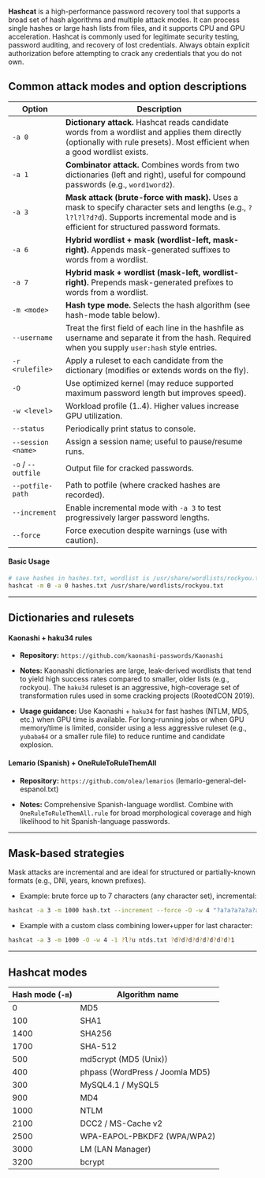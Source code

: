 **Hashcat** is a high-performance password recovery tool that supports a broad set of hash algorithms and multiple attack modes. It can process single hashes or large hash lists from files, and it supports CPU and GPU acceleration. Hashcat is commonly used for legitimate security testing, password auditing, and recovery of lost credentials. Always obtain explicit authorization before attempting to crack any credentials that you do not own.

## Common attack modes and option descriptions

| Option             | Description                                                                                                                                                                                  |
| ------------------ | -------------------------------------------------------------------------------------------------------------------------------------------------------------------------------------------- |
| `-a 0`             | **Dictionary attack.** Hashcat reads candidate words from a wordlist and applies them directly (optionally with rule presets). Most efficient when a good wordlist exists.                   |
| `-a 1`             | **Combinator attack.** Combines words from two dictionaries (left and right), useful for compound passwords (e.g., `word1word2`).                                                            |
| `-a 3`             | **Mask attack (brute-force with mask).** Uses a mask to specify character sets and lengths (e.g., `?l?l?l?d?d`). Supports incremental mode and is efficient for structured password formats. |
| `-a 6`             | **Hybrid wordlist + mask (wordlist-left, mask-right).** Appends mask-generated suffixes to words from a wordlist.                                                                            |
| `-a 7`             | **Hybrid mask + wordlist (mask-left, wordlist-right).** Prepends mask-generated prefixes to words from a wordlist.                                                                           |
| `-m <mode>`        | **Hash type mode.** Selects the hash algorithm (see hash-mode table below).                                                                                                                  |
| `--username`       | Treat the first field of each line in the hashfile as username and separate it from the hash. Required when you supply `user:hash` style entries.                                            |
| `-r <rulefile>`    | Apply a ruleset to each candidate from the dictionary (modifies or extends words on the fly).                                                                                                |
| `-O`               | Use optimized kernel (may reduce supported maximum password length but improves speed).                                                                                                      |
| `-w <level>`       | Workload profile (1..4). Higher values increase GPU utilization.                                                                                                                             |
| `--status`         | Periodically print status to console.                                                                                                                                                        |
| `--session <name>` | Assign a session name; useful to pause/resume runs.                                                                                                                                          |
| `-o` / `--outfile` | Output file for cracked passwords.                                                                                                                                                           |
| `--potfile-path`   | Path to potfile (where cracked hashes are recorded).                                                                                                                                         |
| `--increment`      | Enable incremental mode with `-a 3` to test progressively larger password lengths.                                                                                                           |
| `--force`          | Force execution despite warnings (use with caution).                                                                                                                                         |
#### Basic Usage
```bash
# save hashes in hashes.txt, wordlist is /usr/share/wordlists/rockyou.txt
hashcat -m 0 -a 0 hashes.txt /usr/share/wordlists/rockyou.txt
```


---

## Dictionaries and rulesets 

#### Kaonashi + haku34 rules

- **Repository:** `https://github.com/kaonashi-passwords/Kaonashi`

- **Notes:** Kaonashi dictionaries are large, leak-derived wordlists that tend to yield high success rates compared to smaller, older lists (e.g., rockyou). The `haku34` ruleset is an aggressive, high-coverage set of transformation rules used in some cracking projects (RootedCON 2019).

- **Usage guidance:** Use Kaonashi + `haku34` for fast hashes (NTLM, MD5, etc.) when GPU time is available. For long-running jobs or when GPU memory/time is limited, consider using a less aggressive ruleset (e.g., `yubaba64` or a smaller rule file) to reduce runtime and candidate explosion.

#### Lemario (Spanish) + OneRuleToRuleThemAll

- **Repository:** `https://github.com/olea/lemarios` (lemario-general-del-espanol.txt)

- **Notes:** Comprehensive Spanish-language wordlist. Combine with `OneRuleToRuleThemAll.rule` for broad morphological coverage and high likelihood to hit Spanish-language passwords.


---

## Mask-based strategies

 Mask attacks are incremental and are ideal for structured or partially-known formats (e.g., DNI, years, known prefixes).

- Example: brute force up to 7 characters (any character set), incremental:
```bash
hashcat -a 3 -m 1000 hash.txt --increment --force -O -w 4 "?a?a?a?a?a?a?a"
```

- Example with a custom class combining lower+upper for last character:
```bash
hashcat -a 3 -m 1000 -O -w 4 -1 ?l?u ntds.txt ?d?d?d?d?d?d?d?d?1
```


---
## Hashcat modes

|Hash mode (`-m`)|Algorithm name|
|---|---|
|0|MD5|
|100|SHA1|
|1400|SHA256|
|1700|SHA-512|
|500|md5crypt (MD5 (Unix))|
|400|phpass (WordPress / Joomla MD5)|
|300|MySQL4.1 / MySQL5|
|900|MD4|
|1000|NTLM|
|2100|DCC2 / MS-Cache v2|
|2500|WPA-EAPOL-PBKDF2 (WPA/WPA2)|
|3000|LM (LAN Manager)|
|3200|bcrypt|
